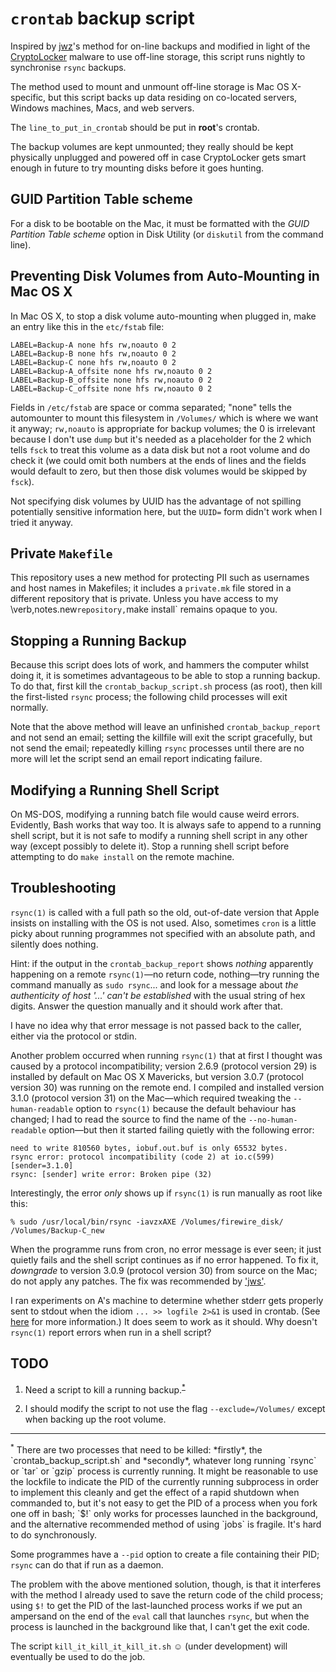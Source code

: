 `crontab` backup script
=======================

Inspired by [jwz](http://www.jwz.org/blog/2007/09/psa-backups/)'s method for on-line
backups and modified in light of the [CryptoLocker](http://en.wikipedia.org/wiki/CryptoLocker)
malware to use off-line storage, this script runs nightly to synchronise `rsync` backups.

The method used to mount and unmount off-line storage is Mac OS X-specific, but this
script backs up data residing on co-located servers, Windows machines, Macs, and web
servers.

The `line_to_put_in_crontab` should be put in **root**'s crontab.

The backup volumes are kept unmounted; they really should be kept physically unplugged
and powered off in case CryptoLocker gets smart enough in future to try mounting disks
before it goes hunting.

GUID Partition Table scheme
---------------------------

For a disk to be bootable on the Mac, it must be formatted with the *GUID Partition
Table scheme* option in Disk Utility (or `diskutil` from the command line).

Preventing Disk Volumes from Auto-Mounting in Mac OS X
------------------------------------------------------

In Mac OS X, to stop a disk volume auto-mounting when plugged in, make an entry like
this in the `etc/fstab` file:

```
LABEL=Backup-A none hfs rw,noauto 0 2
LABEL=Backup-B none hfs rw,noauto 0 2
LABEL=Backup-C none hfs rw,noauto 0 2
LABEL=Backup-A_offsite none hfs rw,noauto 0 2
LABEL=Backup-B_offsite none hfs rw,noauto 0 2
LABEL=Backup-C_offsite none hfs rw,noauto 0 2
```

Fields in `/etc/fstab` are space or comma separated; "none" tells the automounter to
mount this filesystem in `/Volumes/` which is where we want it anyway; `rw,noauto` is
appropriate for backup volumes; the 0 is irrelevant because I don't use `dump` but
it's needed as a placeholder for the 2 which tells `fsck` to treat this volume as a
data disk but not a root volume and do check it (we could omit both numbers at the
ends of lines and the fields would default to zero, but then those disk volumes would
be skipped by `fsck`).

Not specifying disk volumes by UUID has the advantage of not spilling potentially
sensitive information here, but the `UUID=` form didn't work when I tried it anyway.

Private `Makefile`
------------------

This repository uses a new method for protecting PII such as usernames and host names
in Makefiles; it includes a `private.mk` file stored in a different repository that is
private. Unless you have access to my \verb,notes.new` repository, `make install` remains
opaque to you.

Stopping a Running Backup
-------------------------

Because this script does lots of work, and hammers the computer whilst doing it, it is
sometimes advantageous to be able to stop a running backup. To do that, first kill the
`crontab_backup_script.sh` process (as root), then kill the first-listed `rsync` process;
the following child processes will exit normally.

Note that the above method will leave an unfinished `crontab_backup_report` and not send
an email; setting the killfile will exit the script gracefully, but not send the email;
repeatedly killing `rsync` processes until there are no more will let the script send an
email report indicating failure.

Modifying a Running Shell Script
--------------------------------

On MS-DOS, modifying a running batch file would cause weird errors. Evidently, Bash
works that way too. It is always safe to append to a running shell script, but it is
not safe to modify a running shell script in any other way (except possibly to delete
it). Stop a running shell script before attempting to do `make install` on the remote
machine.

Troubleshooting
---------------

`rsync(1)` is called with a full path so the old, out-of-date version that Apple
insists on installing with the OS is not used. Also, sometimes `cron` is a little
picky about running programmes not specified with an absolute path, and silently
does nothing.

Hint: if the output in the `crontab_backup_report` shows *nothing* apparently
happening on a remote `rsync(1)`&mdash;no return code, nothing&mdash;try running
the command manually as `sudo rsync`... and look for a message about *the authenticity
of host '...' can't be established* with the usual string of hex digits. Answer the
question manually and it should work after that.

I have no idea why that error message is not passed back to the caller, either via
the protocol or stdin.

Another problem occurred when running `rsync(1)` that at first I thought was caused
by a protocol incompatibility; version 2.6.9 (protocol version 29) is installed by
default on Mac OS X Mavericks, but version 3.0.7 (protocol version 30) was running
on the remote end. I compiled and installed version 3.1.0 (protocol version 31) on
the Mac&mdash;which required tweaking the `--human-readable` option to `rsync(1)`
because the default behaviour has changed; I had to read the source to find the name
of the `--no-human-readable` option&mdash;but then it started failing quietly with
the following error:

````
need to write 810560 bytes, iobuf.out.buf is only 65532 bytes.
rsync error: protocol incompatibility (code 2) at io.c(599) [sender=3.1.0]
rsync: [sender] write error: Broken pipe (32)
````

Interestingly, the error *only* shows up if `rsync(1)` is run manually as root like
this:

````
% sudo /usr/local/bin/rsync -iavzxAXE /Volumes/firewire_disk/ /Volumes/Backup-C_new
````

When the programme runs from cron, no error message is ever seen; it just quietly
fails and the shell script continues as if no error happened. To fix it, *downgrade*
to version 3.0.9 (protocol version 30) from source on the Mac; do not apply any
patches. The fix was recommended by ['jws'](https://alpha.app.net/jws/post/21775682).

I ran experiments on A's machine to determine whether stderr gets properly sent to
stdout when the idiom `... >> logfile 2>&1` is used in crontab. (See
[here](https://github.com/jloughry/experiments/tree/master/test_stdout_and_stderr#readme)
for more information.) It does seem to work as it should. Why doesn't `rsync(1)`
report errors when run in a shell script?

TODO
----

1. Need a script to kill a running backup.<sup>[*](#footnote-star)</sup>

2. I should modify the script to not use the flag `--exclude=/Volumes/` except when
backing up the root volume.

<hr/>

<a name="footnote-star"/>
<sup>*</sup> There are two processes that need to be killed: *firstly*, the
`crontab_backup_script.sh` and *secondly*, whatever long running `rsync` or `tar` or
`gzip` process is currently running. It might be reasonable to use the lockfile to
indicate the PID of the currently running subprocess in order to implement this
cleanly and get the effect of a rapid shutdown when commanded to, but it's not easy
to get the PID of a process when you fork one off in bash; `$!` only works for processes
launched in the background, and the alternative recommended method of using `jobs` is
fragile. It's hard to do synchronously.

Some programmes have a `--pid` option to create a file containing their PID; `rsync`
can do that if run as a daemon.

The problem with the above mentioned solution, though, is that it interferes with the method
I already used to save the return code of the child process; using `$!` to get the PID of
the last-launched process works if we put an ampersand on the end of the `eval` call that
launches `rsync`, but when the process is launched in the background like that, I can't get
the exit code.

The script `kill_it_kill_it_kill_it.sh` &#x263A; (under development) will eventually be used
to do the job.

